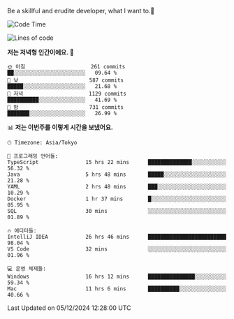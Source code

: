 Be a skillful and erudite developer, what I want to.👶

<!--START_SECTION:waka-->
![Code Time](http://img.shields.io/badge/Code%20Time-1%2C466%20hrs%202%20mins-blue)

![Lines of code](https://img.shields.io/badge/%EC%A0%80%EB%8A%94%20%EC%97%AC%ED%83%9C%EA%B9%8C%EC%A7%80%20-918.2%20thousand%20%EC%A4%84%EC%9D%98%20%EC%BD%94%EB%93%9C%EB%A5%BC%20%EC%9E%91%EC%84%B1%ED%96%88%EC%96%B4%EC%9A%94.-blue)

**저는 저녁형 인간이에요. 🦉** 

```text
🌞 아침                     261 commits         ██░░░░░░░░░░░░░░░░░░░░░░░   09.64 % 
🌆 낮　                     587 commits         █████░░░░░░░░░░░░░░░░░░░░   21.68 % 
🌃 저녁                     1129 commits        ██████████░░░░░░░░░░░░░░░   41.69 % 
🌙 밤　                     731 commits         ███████░░░░░░░░░░░░░░░░░░   26.99 % 
```


📊 **저는 이번주를 이렇게 시간을 보냈어요.** 

```text
🕑︎ Timezone: Asia/Tokyo

💬 프로그래밍 언어들: 
TypeScript               15 hrs 22 mins      ██████████████░░░░░░░░░░░   56.32 % 
Java                     5 hrs 48 mins       █████░░░░░░░░░░░░░░░░░░░░   21.28 % 
YAML                     2 hrs 48 mins       ███░░░░░░░░░░░░░░░░░░░░░░   10.29 % 
Docker                   1 hr 37 mins        █░░░░░░░░░░░░░░░░░░░░░░░░   05.95 % 
SQL                      30 mins             ░░░░░░░░░░░░░░░░░░░░░░░░░   01.89 % 

🔥 에디터들: 
IntelliJ IDEA            26 hrs 46 mins      █████████████████████████   98.04 % 
VS Code                  32 mins             ░░░░░░░░░░░░░░░░░░░░░░░░░   01.96 % 

💻 운영 체제들: 
Windows                  16 hrs 12 mins      ███████████████░░░░░░░░░░   59.34 % 
Mac                      11 hrs 6 mins       ██████████░░░░░░░░░░░░░░░   40.66 % 
```


 Last Updated on 05/12/2024 12:28:00 UTC
<!--END_SECTION:waka-->
